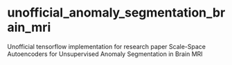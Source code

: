 # unofficial_anomaly_segmentation_brain_mri
Unofficial tensorflow implementation for research paper Scale-Space Autoencoders for Unsupervised Anomaly Segmentation in Brain MRI
